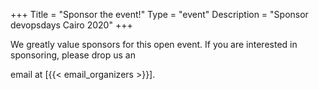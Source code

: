 +++
Title = "Sponsor the event!"
Type = "event"
Description = "Sponsor devopsdays Cairo 2020"
+++


<p>We greatly value sponsors for this open event.  If you are interested in sponsoring, please drop us an 

email at [{{< email_organizers >}}].</p>
